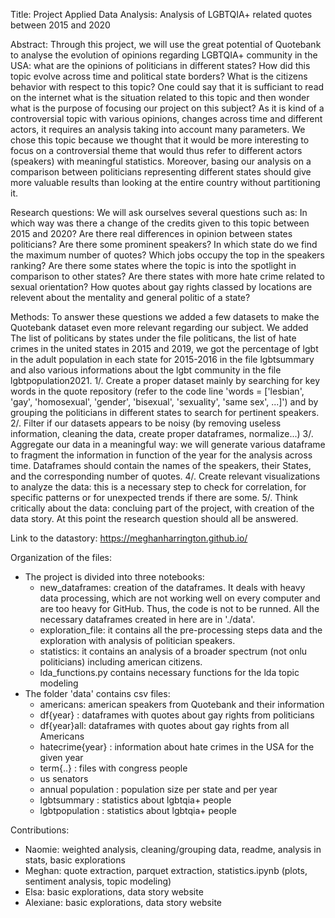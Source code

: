 Title: Project Applied Data Analysis: Analysis of LGBTQIA+ related quotes between 2015 and 2020

Abstract: Through this project, we will use the great potential of Quotebank to analyse the evolution of opinions regarding LGBTQIA+ community in the USA: what are the opinions of politicians in different states? How did this topic evolve across time and political state borders? What is the citizens behavior with respect to this topic? 
One could say that it is sufficiant to read on the internet what is the situation related to this topic and then wonder what is the purpose of focusing our project on this subject? As it is kind of a controversial topic with various opinions, changes across time and different actors, it requires an analysis taking into account many parameters. We chose this topic because we thought that it would be more interesting to focus on a controversial theme that would thus refer to different actors (speakers) with meaningful statistics. Moreover, basing our analysis on a comparison between politicians representing different states should give more valuable results than looking at the entire country without partitioning it.     

Research questions: 
We will ask ourselves several questions such as: 
In which way was there a change of the credits given to this topic between 2015 and 2020? 
Are there real differences in opinion between states politicians? Are there some prominent speakers? 
In which state do we find the maximum number of quotes? 
Which jobs occupy the top in the speakers ranking?
Are there some states where the topic is into the spotlight in comparison to other states?
Are there states with more hate crime related to sexual orientation?
How quotes about gay rights classed by locations are relevent about the mentality and general politic of a state?

Methods:
To answer these questions we added a few datasets to make the Quotebank dataset even more relevant regarding our subject. We added The list of politicans by states under the file politicans, the list of hate crimes in the united states in 2015 and 2019, we got the percentage of lgbt in the adult population in each state for 2015-2016 in the file lgbtsummary and also various informations about the lgbt community in the file lgbtpopulation2021.
1/. Create a proper dataset mainly by searching for key words in the quote repository (refer to the code line 'words = ['lesbian', 'gay', 'homosexual', 'gender', 'bisexual', 'sexuality', 'same sex', ...]') and by grouping the politicians in different states to search for pertinent speakers.
2/. Filter if our datasets appears to be noisy (by removing useless information, cleaning the data, create proper dataframes, normalize...)
3/. Aggregate our data in a meaningful way:
we will generate various dataframe to fragment the information in function of the year for the analysis across time. Dataframes should contain the names of the speakers, their States, and the corresponding number of quotes. 
4/. Create relevant visualizations to analyze the data: this is a necessary step to check for correlation, for specific patterns or for unexpected trends if there are some. 
5/. Think critically about the data: concluing part of the project, with creation of the data story. At this point the research question should all be answered. 

Link to the datastory: https://meghanharrington.github.io/

Organization of the files:
* The project is divided into three notebooks:
    - new_dataframes: creation of the dataframes. It deals with heavy data processing, which are not working well on every
    computer and are too heavy for GitHub. Thus, the code is not to be runned. All the necessary dataframes created in here are
    in './data'.
    - exploration_file: it contains all the pre-processing steps data and the exploration with analysis of politician speakers. 
    - statistics: it contains an analysis of a broader spectrum (not onlu politicians) including american citizens. 
    - lda_functions.py contains necessary functions for the lda topic modeling
* The folder 'data' contains csv files:
    - americans: american speakers from Quotebank and their information
    - df{year} : dataframes with quotes about gay rights from politicians
    - df{year}all: dataframes with quotes about gay rights from all Americans
    - hatecrime{year} : information about hate crimes in the USA for the given year
    - term{..} : files with congress people
    - us senators
    - annual population : population size per state and per year
    - lgbtsummary : statistics about lgbtqia+ people
    - lgbtpopulation : statistics about lgbtqia+ people

Contributions:
* Naomie: weighted analysis, cleaning/grouping data, readme, analysis in stats, basic explorations
* Meghan: quote extraction, parquet extraction, statistics.ipynb (plots, sentiment analysis, topic modeling)
* Elsa: basic explorations, data story website
* Alexiane: basic explorations, data story website
